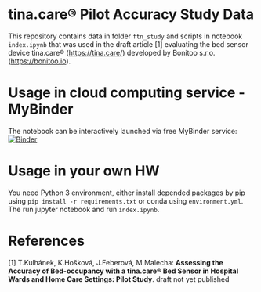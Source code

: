 # tina.care&reg; Pilot Accuracy Study Data

This repository contains data in folder `ftn_study` and scripts in notebook `index.ipynb` that was used in the draft article [1] evaluating the bed sensor device tina.care&reg; (https://tina.care/) developed by Bonitoo s.r.o.(https://bonitoo.io).

# Usage in cloud computing service - MyBinder
The notebook can be interactively launched via free MyBinder service: 
[![Binder](https://mybinder.org/badge_logo.svg)](https://mybinder.org/v2/gh/TomasKulhanek/tina.care_accuracy_study_pilot/main?filepath=index.ipynb)

# Usage in your own HW
You need Python 3 environment, either install depended packages by pip using `pip install -r requirements.txt` or conda using `environment.yml`. The run jupyter notebook and run `index.ipynb`.

# References
[1] T.Kulhánek, K.Hošková, J.Feberová, M.Malecha: **Assessing the Accuracy of Bed-occupancy with a tina.care&reg; Bed Sensor in Hospital Wards and Home Care Settings: Pilot Study**. draft not yet published
